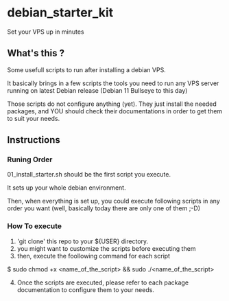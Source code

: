 # debian_starter_kit
Set your VPS up in minutes

## What's this ?

Some usefull scripts to run after installing a debian VPS.

It basically brings in a few scripts the tools you need to run any VPS server running on latest Debian release (Debian 11 Bullseye to this day)

Those scripts do not configure anything (yet). They just install the needed packages, and YOU should check their documentations in order to get them to suit your needs.

## Instructions

### Runing Order

01_install_starter.sh should be the first script you execute.

It sets up your whole debian environment.

Then, when everything is set up, you could execute following scripts in any order you want (well, basically today there are only one of them ;-D)

### How To execute

1. 'git clone' this repo to your ${USER} directory.
2. you might want to customize the scripts before executing them
3. then, execute the foollowing command for each script

$ sudo chmod +x <name_of_the_script> && sudo ./<name_of_the_script>

4. Once the scripts are executed, please refer to each package documentation to configure them to your needs.
